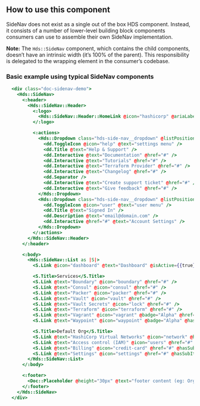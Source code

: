 ## How to use this component

SideNav does not exist as a single out of the box HDS component. Instead, it consists of a number of lower-level building block components consumers can use to assemble their own SideNav implementation.

**Note:** The `Hds::SideNav` component, which contains the child components, doesn’t have an intrinsic width (it’s 100% of the parent). This responsibility is delegated to the wrapping element in the consumer’s codebase.

### Basic example using typical SideNav components

```handlebars
  <div class="doc-sidenav-demo">
    <Hds::SideNav>
      <:header>
        <Hds::SideNav::Header>
          <:logo>
            <Hds::SideNav::Header::HomeLink @icon="hashicorp" @ariaLabel="HashiCorp" @href="#" />
          </:logo>

          <:actions>
            <Hds::Dropdown class="hds-side-nav__dropdown" @listPosition="left" as |dd|>
              <dd.ToggleIcon @icon="help" @text="settings menu" />
              <dd.Title @text="Help & Support" />
              <dd.Interactive @text="Documentation" @href="#" />
              <dd.Interactive @text="Tutorials" @href="#" />
              <dd.Interactive @text="Terraform Provider" @href="#" />
              <dd.Interactive @text="Changelog" @href="#" />
              <dd.Separator />
              <dd.Interactive @text="Create support ticket" @href="#" />
              <dd.Interactive @text="Give feedback" @href="#" />
            </Hds::Dropdown>
            <Hds::Dropdown class="hds-side-nav__dropdown" @listPosition="left" as |dd|>
              <dd.ToggleIcon @icon="user" @text="user menu" />
              <dd.Title @text="Signed In" />
              <dd.Description @text="email@domain.com" />
              <dd.Interactive @href="#" @text="Account Settings" />
            </Hds::Dropdown>
          </:actions>
        </Hds::SideNav::Header>
      </:header>

      <:body>
        <Hds::SideNav::List as |S|>
          <S.Link @icon="dashboard" @text="Dashboard" @isActive={{true}} />

          <S.Title>Services</S.Title>
          <S.Link @text="Boundary" @icon="boundary" @href="#" />
          <S.Link @text="Consul" @icon="consul" @href="#" />
          <S.Link @text="Packer" @icon="packer" @href="#" />
          <S.Link @text="Vault" @icon="vault" @href="#" />
          <S.Link @text="Vault Secrets" @icon="lock" @href="#" />
          <S.Link @text="Terraform" @icon="terraform" @href="#" />
          <S.Link @text="Vagrant" @icon="vagrant" @badge="Alpha" @href="#" />
          <S.Link @text="Waypoint" @icon="waypoint" @badge="Alpha" @hasSubItems={{true}} />

          <S.Title>Default Org</S.Title>
          <S.Link @text="HashiCorp Virtual Networks" @icon="network" @href="#" />
          <S.Link @text="Access control (IAM)" @icon="users" @href="#" @hasSubItems={{true}} />
          <S.Link @text="Billing" @icon="credit-card" @href="#" @hasSubItems={{true}} />
          <S.Link @text="Settings" @icon="settings" @href="#" @hasSubItems={{true}} />
        </Hds::SideNav::List>
      </:body>

      <:footer>
        <Doc::Placeholder @height="30px" @text="footer content (eg: OrgSelect/ContextSwitcher)" @background="#e4e4e4" />
      </:footer>
    </Hds::SideNav>
  </div>
```